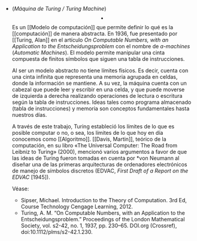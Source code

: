 - (_Máquina de Turing / Turing Machine_) $$\bullet$$ Es un [[Modelo de computación]] que permite definir lo qué es la [[computación]] de manera abstracta. En 1936, fue presentado por [[Turing, Alan]] en el artículo _On Computable Numbers, with an Application to the Entscheidungsproblem_ con el nombre de _a-machines_ (_Automatic Machines_). El modelo permite manipular una cinta compuesta de finitos símbolos que siguen una tabla de instrucciones. 
  
  Al ser un modelo abstracto no tiene límites físicos. Es decir, cuenta con una cinta infinita que representa una memoria agrupada en celdas, donde la información se mantiene. A su vez, la máquina cuenta con un cabezal que puede leer y escribir en una celda, y que puede moverse de izquierda a derecha realizando operaciones de lectura o escritura según la tabla de instrucciones. Ideas tales como programa almacenado (tabla de instrucciones) y memoria son conceptos fundamentales hasta nuestros días.
  
  A través de este trabajo, Turing estableció los límites de lo que es posible computar o no, o sea, los límites de lo que hoy en día conocemos como [[Algoritmo]]. [[Davis, Martin]], teórico de la computación, en su libro «The Universal Computer: The Road from Leibniz to Turing» (2000), mencionó varios argumentos a favor de que las ideas de Turing fueron tomadas en cuenta por *von Neumann al diseñar una de las primeras arquitecturas de ordenadores electrónicos de manejo de símbolos discretos (EDVAC, _First Draft of a Report on the EDVAC_ [1945]).
  
  Véase:
	- Sipser, Michael. Introduction to the Theory of Computation. 3rd Ed, Course Technology Cengage Learning, 2012.
	- Turing, A. M. “On Computable Numbers, with an Application to the Entscheidungsproblem.” Proceedings of the London Mathematical Society, vol. s2-42, no. 1, 1937, pp. 230–65. DOI.org (Crossref), doi:10.1112/plms/s2-42.1.230.
